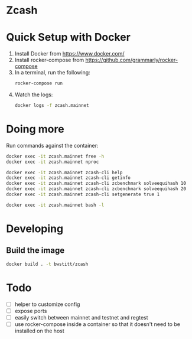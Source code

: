 # Zcash

# Quick Setup with Docker

1. Install Docker from https://www.docker.com/
2. Install rocker-compose from https://github.com/grammarly/rocker-compose
3. In a terminal, run the following:
    ```bash
    rocker-compose run
    ```
4. Watch the logs:
    ```bash
    docker logs -f zcash.mainnet
    ```


# Doing more

Run commands against the container:
```bash
docker exec -it zcash.mainnet free -h
docker exec -it zcash.mainnet nproc

docker exec -it zcash.mainnet zcash-cli help
docker exec -it zcash.mainnet zcash-cli getinfo
docker exec -it zcash.mainnet zcash-cli zcbenchmark solveequihash 10
docker exec -it zcash.mainnet zcash-cli zcbenchmark solveequihash 20
docker exec -it zcash.mainnet zcash-cli setgenerate true 1

docker exec -it zcash.mainnet bash -l
```


# Developing

## Build the image

```bash
docker build . -t bwstitt/zcash
```


# Todo

 * [ ] helper to customize config
 * [ ] expose ports
 * [ ] easily switch between mainnet and testnet and regtest
 * [ ] use rocker-compose inside a container so that it doesn't need to be installed on the host
